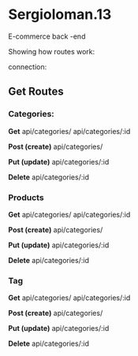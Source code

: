 # Sergioloman.13
E-commerce back -end


Showing how routes work:

connection:

## Get Routes

### Categories:

**Get**
api/categories/ 
api/categories/:id 

**Post (create)**
api/categories/ 

**Put (update)**
api/categories/:id

**Delete** 
api/categories/:id

### Products

**Get**
api/categories/ 
api/categories/:id

**Post (create)**
api/categories/ 

**Put (update)**
api/categories/:id

**Delete** 
api/categories/:id

### Tag

**Get**
api/categories/ 
api/categories/:id

**Post (create)**
api/categories/ 

**Put (update)**
api/categories/:id

**Delete** 
api/categories/:id